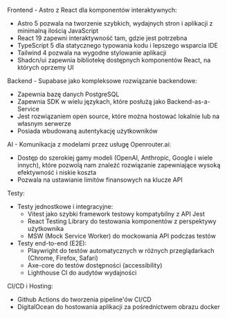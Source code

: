 Frontend - Astro z React dla komponentów interaktywnych:
- Astro 5 pozwala na tworzenie szybkich, wydajnych stron i aplikacji z minimalną ilością JavaScript
- React 19 zapewni interaktywność tam, gdzie jest potrzebna
- TypeScript 5 dla statycznego typowania kodu i lepszego wsparcia IDE
- Tailwind 4 pozwala na wygodne stylowanie aplikacji
- Shadcn/ui zapewnia bibliotekę dostępnych komponentów React, na których oprzemy UI

Backend - Supabase jako kompleksowe rozwiązanie backendowe:
- Zapewnia bazę danych PostgreSQL
- Zapewnia SDK w wielu językach, które posłużą jako Backend-as-a-Service
- Jest rozwiązaniem open source, które można hostować lokalnie lub na własnym serwerze
- Posiada wbudowaną autentykację użytkowników

AI - Komunikacja z modelami przez usługę Openrouter.ai:
- Dostęp do szerokiej gamy modeli (OpenAI, Anthropic, Google i wiele innych), które pozwolą nam znaleźć rozwiązanie zapewniające wysoką efektywność i niskie koszta
- Pozwala na ustawianie limitów finansowych na klucze API

Testy:
- Testy jednostkowe i integracyjne:
  - Vitest jako szybki framework testowy kompatybilny z API Jest
  - React Testing Library do testowania komponentów z perspektywy użytkownika
  - MSW (Mock Service Worker) do mockowania API podczas testów
- Testy end-to-end (E2E):
  - Playwright do testów automatycznych w różnych przeglądarkach (Chrome, Firefox, Safari)
  - Axe-core do testów dostępności (accessibility)
  - Lighthouse CI do audytów wydajności

CI/CD i Hosting:
- Github Actions do tworzenia pipeline'ów CI/CD
- DigitalOcean do hostowania aplikacji za pośrednictwem obrazu docker